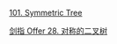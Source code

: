  [101. Symmetric Tree](https://leetcode-cn.com/problems/symmetric-tree/)

[剑指 Offer 28. 对称的二叉树](https://leetcode-cn.com/problems/dui-cheng-de-er-cha-shu-lcof/)